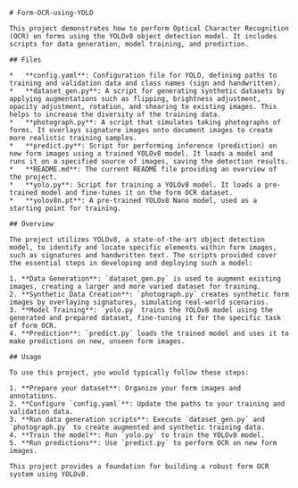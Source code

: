     # Form-OCR-using-YOLO

    This project demonstrates how to perform Optical Character Recognition (OCR) on forms using the YOLOv8 object detection model. It includes scripts for data generation, model training, and prediction.

    ## Files

    *   **config.yaml**: Configuration file for YOLO, defining paths to training and validation data and class names (sign and handwritten).
    *   **dataset_gen.py**: A script for generating synthetic datasets by applying augmentations such as flipping, brightness adjustment, opacity adjustment, rotation, and shearing to existing images. This helps to increase the diversity of the training data.
    *   **photograph.py**: A script that simulates taking photographs of forms. It overlays signature images onto document images to create more realistic training samples.
    *   **predict.py**: Script for performing inference (prediction) on new form images using a trained YOLOv8 model. It loads a model and runs it on a specified source of images, saving the detection results.
    *   **README.md**: The current README file providing an overview of the project.
    *   **yolo.py**: Script for training a YOLOv8 model. It loads a pre-trained model and fine-tunes it on the form OCR dataset.
    *   **yolov8n.pt**: A pre-trained YOLOv8 Nano model, used as a starting point for training.

    ## Overview

    The project utilizes YOLOv8, a state-of-the-art object detection model, to identify and locate specific elements within form images, such as signatures and handwritten text. The scripts provided cover the essential steps in developing and deploying such a model:

    1. **Data Generation**: `dataset_gen.py` is used to augment existing images, creating a larger and more varied dataset for training.
    2. **Synthetic Data Creation**: `photograph.py` creates synthetic form images by overlaying signatures, simulating real-world scenarios.
    3. **Model Training**: `yolo.py` trains the YOLOv8 model using the generated and prepared dataset, fine-tuning it for the specific task of form OCR.
    4. **Prediction**: `predict.py` loads the trained model and uses it to make predictions on new, unseen form images.

    ## Usage

    To use this project, you would typically follow these steps:

    1. **Prepare your dataset**: Organize your form images and annotations.
    2. **Configure `config.yaml`**: Update the paths to your training and validation data.
    3. **Run data generation scripts**: Execute `dataset_gen.py` and `photograph.py` to create augmented and synthetic training data.
    4. **Train the model**: Run `yolo.py` to train the YOLOv8 model.
    5. **Run predictions**: Use `predict.py` to perform OCR on new form images.

    This project provides a foundation for building a robust form OCR system using YOLOv8.

